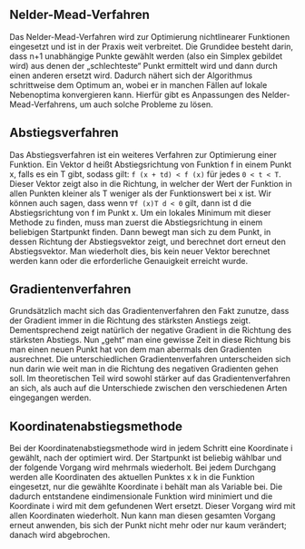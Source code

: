 ## Nelder-Mead-Verfahren

Das Nelder-Mead-Verfahren wird zur Optimierung nichtlinearer Funktionen eingesetzt und ist in der Praxis weit verbreitet. Die Grundidee besteht darin, dass n+1 unabhängige Punkte gewählt werden (also ein Simplex gebildet wird) aus denen der „schlechteste“ Punkt ermittelt wird und dann durch einen anderen ersetzt wird. Dadurch nähert sich der Algorithmus schrittweise dem Optimum an, wobei er in manchen Fällen auf lokale Nebenoptima konvergieren kann. Hierfür gibt es Anpassungen des Nelder-Mead-Verfahrens, um auch solche Probleme zu lösen.

## Abstiegsverfahren

Das Abstiegsverfahren ist ein weiteres Verfahren zur Optimierung einer Funktion. Ein Vektor d heißt Abstiegsrichtung von Funktion f in einem Punkt x, falls es ein T gibt, sodass gilt: ```f (x + td) < f (x)``` für jedes ```0 < t < T```. Dieser Vektor zeigt also in die Richtung, in welcher der Wert der Funktion in allen Punkten kleiner als T weniger als der Funktionswert bei x ist. Wir können auch sagen, dass wenn ```∇f (x)T d < 0``` gilt, dann ist d die Abstiegsrichtung von f im Punkt x. Um ein lokales Minimum mit dieser Methode zu finden, muss man zuerst die Abstiegsrichtung in einem beliebigen Startpunkt finden. Dann bewegt man sich zu dem Punkt, in dessen Richtung der Abstiegsvektor zeigt, und berechnet dort erneut den Abstiegsvektor. Man wiederholt dies, bis kein neuer Vektor berechnet werden kann oder die erforderliche Genauigkeit erreicht wurde.

## Gradientenverfahren

Grundsätzlich macht sich das Gradientenverfahren den Fakt zunutze, dass der Gradient immer in die Richtung des stärksten Anstiegs zeigt. Dementsprechend zeigt natürlich der negative Gradient in die Richtung des stärksten Abstiegs. Nun „geht“ man eine gewisse Zeit in diese Richtung bis man einen neuen Punkt hat von dem man abermals den Gradienten ausrechnet. Die unterschiedlichen Gradientenverfahren unterscheiden sich nun darin wie weit man in die Richtung des negativen Gradienten gehen soll. Im theoretischen Teil wird sowohl stärker auf das Gradientenverfahren an sich, als auch auf die Unterschiede zwischen den verschiedenen Arten eingegangen werden.

## Koordinatenabstiegsmethode

Bei der Koordinatenabstiegsmethode wird in jedem Schritt eine Koordinate i gewählt, nach der optimiert wird. Der Startpunkt ist beliebig wählbar und der folgende Vorgang wird mehrmals wiederholt. Bei jedem Durchgang werden alle Koordinaten des aktuellen Punktes x k in die Funktion eingesetzt, nur die gewählte Koordinate i behält man als Variable bei. Die dadurch entstandene eindimensionale Funktion wird minimiert und die Koordinate i wird mit dem gefundenen Wert ersetzt. Dieser Vorgang wird mit allen Koordinaten wiederholt. Nun kann man diesen gesamten Vorgang erneut anwenden, bis sich der Punkt nicht mehr oder nur kaum verändert; danach wird abgebrochen.

